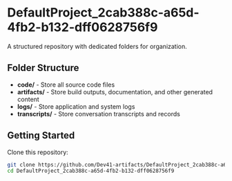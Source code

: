 # DefaultProject_2cab388c-a65d-4fb2-b132-dff0628756f9
A structured repository with dedicated folders for organization.

## Folder Structure

- **code/** - Store all source code files
- **artifacts/** - Store build outputs, documentation, and other generated content
- **logs/** - Store application and system logs
- **transcripts/** - Store conversation transcripts and records

## Getting Started

Clone this repository:
```bash
git clone https://github.com/Dev41-artifacts/DefaultProject_2cab388c-a65d-4fb2-b132-dff0628756f9
cd DefaultProject_2cab388c-a65d-4fb2-b132-dff0628756f9
```
